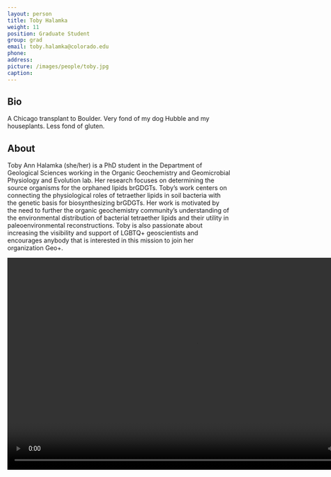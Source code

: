 ```yaml
---
layout: person
title: Toby Halamka
weight: 11
position: Graduate Student
group: grad
email: toby.halamka@colorado.edu
phone:
address:
picture: /images/people/toby.jpg
caption:
---
```


## Bio

A Chicago transplant to Boulder. Very fond of my dog Hubble and my houseplants. Less fond of gluten.

## About

Toby Ann Halamka (she/her) is a PhD student in the Department of Geological Sciences working in the Organic Geochemistry and Geomicrobial Physiology and Evolution lab. Her research focuses on determining the source organisms for the orphaned lipids brGDGTs. Toby’s work centers on connecting the physiological roles of tetraether lipids in soil bacteria with the genetic basis for biosynthesizing brGDGTs. Her work is motivated by the need to further the organic geochemistry community’s understanding of the environmental distribution of bacterial tetraether lipids and their utility in paleoenvironmental reconstructions. Toby is also passionate about increasing the visibility and support of LGBTQ+ geoscientists and encourages anybody that is interested in this mission to join her organization Geo+.


<center>
<video width="853" height="480" controls>
  <source type="video/mp4" src="/images/people/toby_video.mp4">
</video>
</center>
